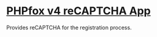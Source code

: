 # [PHPfox v4 reCAPTCHA App](http://store.phpfox.com/product/782/recaptcha)

Provides reCAPTCHA for the registration process.
